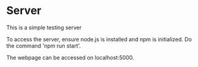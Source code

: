 # Server

This is a simple testing server

To access the server, ensure node.js is installed and npm is initialized.
Do the command 'npm run start'.

The webpage can be accessed on localhost:5000.
